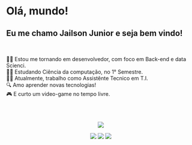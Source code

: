 # Olá, mundo! 
## Eu me chamo Jailson Junior e seja bem vindo!

  <div style="display: inline_block"><br>
    
:man_technologist: Estou me tornando em desenvolvedor, com foco em Back-end e data Scienci.<br>
:man_student: Estudando Ciência da computação, no 1° Semestre.<br>
:man_office_worker: Atualmente, trabalho como Assistênte Tecnico em T.I.<br>
:mag: Amo aprender novas tecnologias!<br>
:video_game: E curto um video-game no tempo livre.

##

<div style="display: inline_block"><br>

<p align="center">
  <a href="https://skillicons.dev">
    <img src="https://skillicons.dev/icons?i=vscode,github,java,spring,mysql" />
  </a>
</p>


<div>
  <p align="center">
<a href="https://www.instagram.com/jail.junior1/" target="_blank"><img src="https://img.shields.io/badge/-Instagram-%23E4405F?style=for-the-badge&logo=instagram&logoColor=white" target="_blank"></a>
<a href = "mailto:jailson_junior123@hotmail.com"><img src="https://img.shields.io/badge/-Gmail-%23333?style=for-the-badge&logo=gmail&logoColor=white" target="_blank"></a>
<a href="https://www.linkedin.com/in/jailson-junior-847a10215/" target="_blank"><img src="https://img.shields.io/badge/-LinkedIn-%230077B5?style=for-the-badge&logo=linkedin&logoColor=white" target="_blank"></a> 
</p>
  
##
</div>
